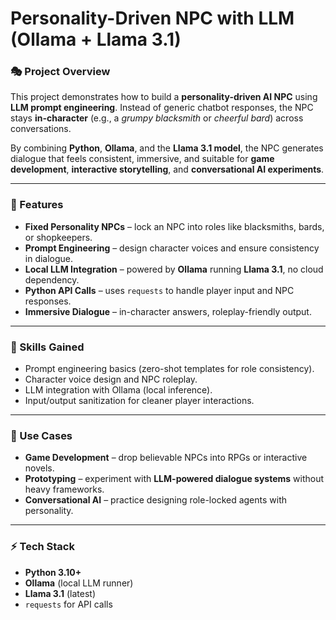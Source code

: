 # Personality-Driven NPC with LLM (Ollama + Llama 3.1)

### 🎭 Project Overview

This project demonstrates how to build a **personality-driven AI NPC** using **LLM prompt engineering**. Instead of generic chatbot responses, the NPC stays **in-character** (e.g., a _grumpy blacksmith_ or _cheerful bard_) across conversations.

By combining **Python**, **Ollama**, and the **Llama 3.1 model**, the NPC generates dialogue that feels consistent, immersive, and suitable for **game development**, **interactive storytelling**, and **conversational AI experiments**.

---

### 🚀 Features

- **Fixed Personality NPCs** – lock an NPC into roles like blacksmiths, bards, or shopkeepers.
- **Prompt Engineering** – design character voices and ensure consistency in dialogue.
- **Local LLM Integration** – powered by **Ollama** running **Llama 3.1**, no cloud dependency.
- **Python API Calls** – uses `requests` to handle player input and NPC responses.
- **Immersive Dialogue** – in-character answers, roleplay-friendly output.

---

### 🧠 Skills Gained

- Prompt engineering basics (zero-shot templates for role consistency).
- Character voice design and NPC roleplay.
- LLM integration with Ollama (local inference).
- Input/output sanitization for cleaner player interactions.

---

### 📌 Use Cases

- **Game Development** – drop believable NPCs into RPGs or interactive novels.
- **Prototyping** – experiment with **LLM-powered dialogue systems** without heavy frameworks.
- **Conversational AI** – practice designing role-locked agents with personality.

---

### ⚡ Tech Stack

- **Python 3.10+**
- **Ollama** (local LLM runner)
- **Llama 3.1** (latest)
- `requests` for API calls

